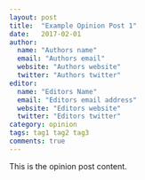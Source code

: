 ```yaml
---
layout: post
title:  "Example Opinion Post 1"
date:   2017-02-01
author:
  name: "Authors name"
  email: "Authors email"
  website: "Authors website"
  twitter: "Authors twitter"
editor:
  name: "Editors Name"
  email: "Editors email address"
  website: "Editors website"
  twitter: "Editors twitter"
category: opinion
tags: tag1 tag2 tag3
comments: true
---
```

This is the opinion post content.

